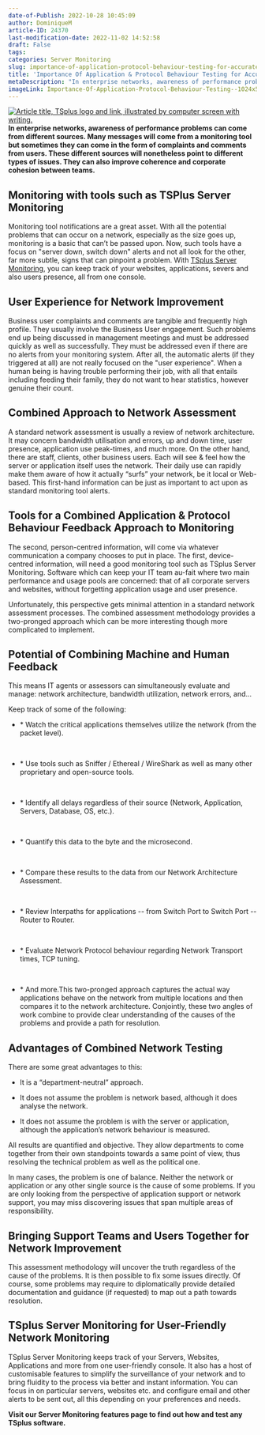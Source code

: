 ```yaml
---
date-of-Publish: 2022-10-28 10:45:09
author: DominiqueM
article-ID: 24370
last-modification-date: 2022-11-02 14:52:58
draft: False
tags: 
categories: Server Monitoring
slug: importance-of-application-protocol-behaviour-testing-for-accurate-network-assessment
title: 'Importance Of Application & Protocol Behaviour Testing for Accurate Network Assessment'
metaDescription: "In enterprise networks, awareness of performance problems can come from different sources. Discover a combined network monitoring approach."
imageLink: Importance-Of-Application-Protocol-Behaviour-Testing--1024x576.png
---
```

[![Article title, TSplus logo and link, illustrated by computer screen with writing.](/images/Importance-Of-Application-Protocol-Behaviour-Testing--1024x576.png)](https://tsplus.net/server-monitoring/) 
**In enterprise networks, awareness of performance problems can come from different sources. Many messages will come from a monitoring tool but sometimes they can come in the form of complaints and comments from users. These different sources will nonetheless point to different types of issues. They can also improve coherence and corporate cohesion between teams.**

## Monitoring with tools such as TSPlus Server Monitoring


Monitoring tool notifications are a great asset. With all the potential problems that can occur on a network, especially as the size goes up, monitoring is a basic that can’t be passed upon. Now, such tools have a focus on "server down, switch down" alerts and not all look for the other, far more subtle, signs that can pinpoint a problem. With [TSplus Server Monitoring](https://tsplus.net/server-monitoring/), you can keep track of your websites, applications, severs and also users presence, all from one console.


## User Experience for Network Improvement


Business user complaints and comments are tangible and frequently high profile. They usually involve the Business User engagement. Such problems end up being discussed in management meetings and must be addressed quickly as well as successfully. They must be addressed even if there are no alerts from your monitoring system. After all, the automatic alerts (if they triggered at all) are not really focused on the "user experience". When a human being is having trouble performing their job, with all that entails including feeding their family, they do not want to hear statistics, however genuine their count.


## Combined Approach to Network Assessment


A standard network assessment is usually a review of network architecture. It may concern bandwidth utilisation and errors, up and down time, user presence, application use peak-times, and much more. On the other hand, there are staff, clients, other business users. Each will see & feel how the server or application itself uses the network. Their daily use can rapidly make them aware of how it actually “surfs” your network, be it local or Web-based. This first-hand information can be just as important to act upon as standard monitoring tool alerts.


## Tools for a Combined Application & Protocol Behaviour Feedback Approach to Monitoring


The second, person-centred information, will come via whatever communication a company chooses to put in place. The first, device-centred information, will need a good monitoring tool such as TSplus Server Monitoring. Software which can keep your IT team au-fait where two main performance and usage pools are concerned: that of all corporate servers and websites, without forgetting application usage and user presence.


Unfortunately, this perspective gets minimal attention in a standard network assessment processes. The combined assessment methodology provides a two-pronged approach which can be more interesting though more complicated to implement.


## Potential of Combining Machine and Human Feedback


This means IT agents or assessors can simultaneously evaluate and manage: network architecture, bandwidth utilization, network errors, and...


Keep track of some of the following:


* \* Watch the critical applications themselves utilize the network (from the packet level).


 
* \* Use tools such as Sniffer / Ethereal / WireShark as well as many other proprietary and open-source tools.


 
* \* Identify all delays regardless of their source (Network, Application, Servers, Database, OS, etc.).


 
* \* Quantify this data to the byte and the microsecond.


 
* \* Compare these results to the data from our Network Architecture Assessment.


 
* \* Review Interpaths for applications -- from Switch Port to Switch Port -- Router to Router.


 
* \* Evaluate Network Protocol behaviour regarding Network Transport times, TCP tuning.


 
* \* And more.This two-pronged approach captures the actual way applications behave on the network from multiple locations and then compares it to the network architecture. Conjointly, these two angles of work combine to provide clear understanding of the causes of the problems and provide a path for resolution.


## Advantages of Combined Network Testing


There are some great advantages to this:


- It is a “department-neutral” approach.


- It does not assume the problem is network based, although it does analyse the network.


- It does not assume the problem is with the server or application, although the application’s network behaviour is measured.


All results are quantified and objective. They allow departments to come together from their own standpoints towards a same point of view, thus resolving the technical problem as well as the political one.


In many cases, the problem is one of balance. Neither the network or application or any other single source is the cause of some problems. If you are only looking from the perspective of application support or network support, you may miss discovering issues that span multiple areas of responsibility.


## Bringing Support Teams and Users Together for Network Improvement


This assessment methodology will uncover the truth regardless of the cause of the problems. It is then possible to fix some issues directly. Of course, some problems may require to diplomatically provide detailed documentation and guidance (if requested) to map out a path towards resolution.


## TSplus Server Monitoring for User-Friendly Network Monitoring


TSplus Server Monitoring keeps track of your Servers, Websites, Applications and more from one user-friendly console. It also has a host of customisable features to simplify the surveillance of your network and to bring fluidity to the process via better and instant information. You can focus in on particular servers, websites etc. and configure email and other alerts to be sent out, all this depending on your preferences and needs.


**Visit our Server Monitoring features page to find out how and test any TSplus software.**

